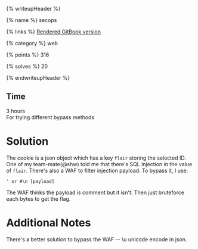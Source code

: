 {% writeupHeader %}

{% name %}
secops

{% links %}
[Rendered GitBook version](https://sasdf.cf/ctf-tasks-writeup/)

{% category %}
web

{% points %}
316

{% solves %}
20

{% endwriteupHeader %}


## Time
3 hours  
For trying different bypass methods

# Solution
The cookie is a json object which has a key `flair` storing the selected ID.
One of my team-mate(@shw) told me that there's SQL injection in the value of `flair`.
There's also a WAF to filter injection payload.
To bypass it, I use:
```
' or #\n [payload]
```
The WAF thinks the payload is comment but it isn't.
Then just bruteforce each bytes to get the flag.

# Additional Notes
There's a better solution to bypass the WAF -- \u unicode encode in json.

